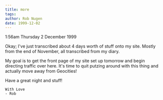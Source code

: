 ```yaml
---
title: more
tags: 
author: Rob Nugen
date: 1999-12-02
---
```


<p class=date>1:56am Thursday 2 December 1999</p>

Okay; I've just transcribed about 4 days worth of stuff onto my site. 
Mostly from the end of November, all transcribed from my diary.

My goal is to get the front page of my site set up tomorrow and begin
directing traffic over here.  It's time to quit putzing around with this
thing and actually move away from Geocities!

Have a great night and stuff!

	With Love
	- Rob
